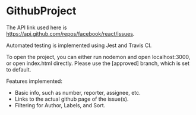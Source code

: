 # GithubProject

The API link used here is https://api.github.com/repos/facebook/react/issues.

Automated testing is implemented using Jest and Travis CI. 

To open the project, you can either run nodemon and open localhost:3000, or open index.html directly. Please use the [approved] branch, which is set to default.

Features implemented: 

- Basic info, such as number, reporter, assignee, etc. 
- Links to the actual github page of the issue(s).
- Filtering for Author, Labels, and Sort. 